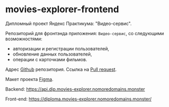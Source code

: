 # movies-explorer-frontend
Дипломный проект Яндекс Практикума: "Видео-сервис".

Репозиторий для фронтэнда приложения: `Видео-сервис`, со следующими возможностями:
- авторизации и регистрации пользователей,
- обновление данных пользователей,
- операции с карточками фильмов.

Адрес [Github](https://github.com/ana-anajel/movies-explorer-frontend) репозитория.
Ссылка на [Pull request](https://github.com/ana-anajel/movies-explorer-frontend).

Макет проекта [Figma](https://www.figma.com/file/OQUb5GkeMIupd67QPBtSJ8/Diploma-Pink?node-id=932-3593&t=Q0lqvDGhAcpJ4WrT-0).

Backend: https://api.dip.movies-explorer.nomoredomains.monster

<!-- Проект доступен по [ссылке](https://ana-anajel.github.io/movies-explorer-frontend/). -->
Front-end: https://diploma.movies-explorer.nomoredomains.monster/